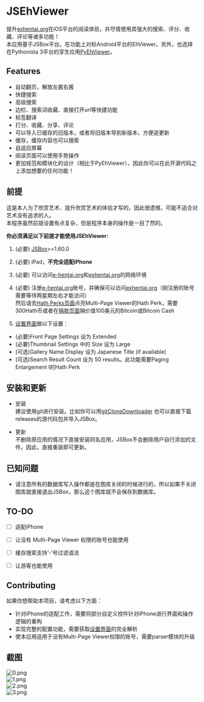 # JSEhViewer

提升[exhentai.org](https://exhentai.org)在iOS平台的阅读体验，并尽情使用其强大的搜索、评分、收藏、评论等诸多功能！  
本应用基于JSBox平台。在功能上对标Android平台的EhViewer。另外，也选择在Pythonista 3平台的孪生应用[PyEhViewer](https://github.com/Gandum2077/PyEhViewer)。

## Features

- 自动翻页，解放左酱右酱
- 快捷搜索
- 高级搜索
- 边栏、搜索词收藏、直接打开url等快捷功能
- 标签翻译
- 打分、收藏、分享、评论
- 可以导入已缓存的旧版本，或者将旧版本导到新版本，方便追更新
- 缓存，缓存内容也可以搜索
- 自适应屏幕
- 阅读页面可以使用手势操作
- 更加规范和模块化的设计（相比于PyEhViewer），因此你可以在此开源代码之上添加想要的任何功能！

## 前提

这是本人为了欣赏艺术、提升欣赏艺术的体验才写的，因此很遗憾，可能不适合对艺术没有追求的人。  
本程序虽然前提设置有点复杂，但是程序本身的操作是一目了然的。

**你必须满足以下前提才能使用JSEhViewer:**

1. (必要) [JSBox](https://apps.apple.com/us/app/jsbox-learn-to-code/id1312014438)>=1.60.0
2. (必要) iPad，**不完全适配iPhone**
3. (必要) 可以访问[e-hentai.org](https://e-hentai.org)和[exhentai.org](https://exhentai.org)的网络环境
4. (必要) 注册[e-hentai.org](https://e-hentai.org)账号，并确保可以访问[exhentai.org](https://exhentai.org)（刚注册的账号需要等待两星期左右才能访问）  
然后请去[Hath Perks页面](https://e-hentai.org/hathperks.php)点亮Multi-Page Viewer的Hath Perk，需要300Hath币或者在[捐款页面](https://e-hentai.org/bitcoin.php)捐价值100美元的Bitcoin或Bitcoin Cash

5. [设置界面](https://exhentai.org/uconfig.php)做以下设置：

- (必要)Front Page Settings 设为 Extended
- (必要)Thumbnail Settings 中的 Size 设为 Large
- (可选)Gallery Name Display 设为 Japanese Title (if available)
- (可选)Search Result Count 设为 50 results。此功能需要Paging Enlargement I的Hath Perk

## 安装和更新

- 安装  
建议使用git进行安装。比如你可以用[gitCloneDownloader](https://github.com/Gandum2077/jsbox-gitclone-downloader)
也可以直接下载releases的源代码包并导入JSBox。

- 更新  
不删除原应用的情况下直接安装同名应用，JSBox不会删除用户自行添加的文件。因此，直接重装即可更新。

## 已知问题

- 请注意所有的数据库写入操作都是在图库关闭的时候进行的，所以如果不关闭图库就直接退出JSBox，那么这个图库就不会保存到数据库。

## TO-DO

- [ ] 适配iPhone
- [ ] 让没有 Multi-Page Viewer 权限的账号也能使用
- [ ] 缓存搜索支持‘-’号过滤语法
- [ ] 让游客也能使用


## Contributing
如果你想帮助本项目，请考虑以下方面：
- 针对iPhone的适配工作，需要将部分自定义控件针对iPhone进行界面和操作逻辑的重构
- 实现完整的配置功能，需要获取[设置界面](https://exhentai.org/uconfig.php)的完全解析
- 使本应用适用于没有Multi-Page Viewer权限的账号，需要parser模块的升级

## 截图
![0.png](https://github.com/Gandum2077/JSEhViewer/blob/master/assets/screenshots/0.png)  
![1.png](https://github.com/Gandum2077/JSEhViewer/blob/master/assets/screenshots/1.png)  
![2.png](https://github.com/Gandum2077/JSEhViewer/blob/master/assets/screenshots/2.png)  
![3.png](https://github.com/Gandum2077/JSEhViewer/blob/master/assets/screenshots/3.png)
